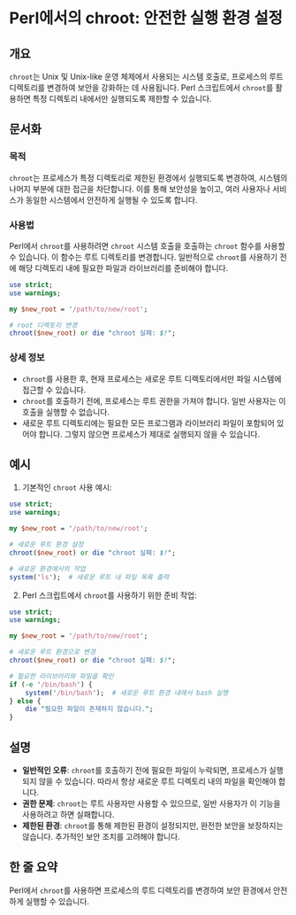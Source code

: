 <!--
Meta Description: # Perl에서의 chroot: 안전한 실행 환경 설정 ## 개요 `chroot`는 Unix 및 Unix-like 운영 체제에서 사용되는 시스템 호출로, 프로세스의 루트 디렉토리를 변경하여 보안을 강화하는 데 사용됩니다. Perl 스크립트에서 `chroot`를 활용하면...
Meta Keywords: chroot, 새로운, 있습니다, 합니다, use
-->

# Perl에서의 chroot: 안전한 실행 환경 설정

## 개요
`chroot`는 Unix 및 Unix-like 운영 체제에서 사용되는 시스템 호출로, 프로세스의 루트 디렉토리를 변경하여 보안을 강화하는 데 사용됩니다. Perl 스크립트에서 `chroot`를 활용하면 특정 디렉토리 내에서만 실행되도록 제한할 수 있습니다.

## 문서화

### 목적
`chroot`는 프로세스가 특정 디렉토리로 제한된 환경에서 실행되도록 변경하여, 시스템의 나머지 부분에 대한 접근을 차단합니다. 이를 통해 보안성을 높이고, 여러 사용자나 서비스가 동일한 시스템에서 안전하게 실행될 수 있도록 합니다.

### 사용법
Perl에서 `chroot`를 사용하려면 `chroot` 시스템 호출을 호출하는 `chroot` 함수를 사용할 수 있습니다. 이 함수는 루트 디렉토리를 변경합니다. 일반적으로 `chroot`를 사용하기 전에 해당 디렉토리 내에 필요한 파일과 라이브러리를 준비해야 합니다.

```perl
use strict;
use warnings;

my $new_root = '/path/to/new/root';

# root 디렉토리 변경
chroot($new_root) or die "chroot 실패: $!";
```

### 상세 정보
- `chroot`를 사용한 후, 현재 프로세스는 새로운 루트 디렉토리에서만 파일 시스템에 접근할 수 있습니다.
- `chroot`를 호출하기 전에, 프로세스는 루트 권한을 가져야 합니다. 일반 사용자는 이 호출을 실행할 수 없습니다.
- 새로운 루트 디렉토리에는 필요한 모든 프로그램과 라이브러리 파일이 포함되어 있어야 합니다. 그렇지 않으면 프로세스가 제대로 실행되지 않을 수 있습니다.

## 예시
1. 기본적인 `chroot` 사용 예시:

```perl
use strict;
use warnings;

my $new_root = '/path/to/new/root';

# 새로운 루트 환경 설정
chroot($new_root) or die "chroot 실패: $!";

# 새로운 환경에서의 작업
system('ls');  # 새로운 루트 내 파일 목록 출력
```

2. Perl 스크립트에서 `chroot`를 사용하기 위한 준비 작업:

```perl
use strict;
use warnings;

my $new_root = '/path/to/new/root';

# 새로운 루트 환경으로 변경
chroot($new_root) or die "chroot 실패: $!";

# 필요한 라이브러리와 파일을 확인
if (-e '/bin/bash') {
    system('/bin/bash');  # 새로운 루트 환경 내에서 bash 실행
} else {
    die "필요한 파일이 존재하지 않습니다.";
}
```

## 설명
- **일반적인 오류**: `chroot`를 호출하기 전에 필요한 파일이 누락되면, 프로세스가 실행되지 않을 수 있습니다. 따라서 항상 새로운 루트 디렉토리 내의 파일을 확인해야 합니다.
- **권한 문제**: `chroot`는 루트 사용자만 사용할 수 있으므로, 일반 사용자가 이 기능을 사용하려고 하면 실패합니다.
- **제한된 환경**: `chroot`를 통해 제한된 환경이 설정되지만, 완전한 보안을 보장하지는 않습니다. 추가적인 보안 조치를 고려해야 합니다.

## 한 줄 요약
Perl에서 `chroot`를 사용하면 프로세스의 루트 디렉토리를 변경하여 보안 환경에서 안전하게 실행할 수 있습니다.